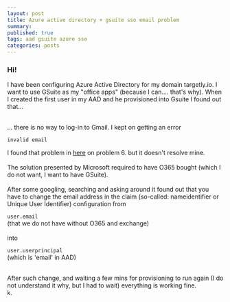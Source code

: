 ```yaml
---
layout: post
title: Azure active directory + gsuite sso email problem
summary:
published: true
tags: aad gsuite azure sso
categories: posts
---
```


### Hi!

I have been configuring Azure Active Directory for my domain targetly.io. I want to use GSuite as my "office apps" (because I can.... that's why). When I created the first user in my AAD and he provisioned into Gsuite I found out that...
<br>
<!--more-->
<br>
... there is no way to log-in to Gmail. I kept on getting an error

`invalid email`

I found that problem in [here](https://docs.microsoft.com/en-us/azure/active-directory/saas-apps/google-apps-tutorial#frequently-asked-questions) on problem 6. but it doesn't resolve mine.
<br>
<br>
The solution presented by Microsoft required to have O365 bought (which I do not want, I want to have GSuite).
<br>
<br>
After some googling, searching and asking around it found out that you have to change the email address in the claim (so-called: nameidentifier or Unique User Identifier) configuration from

`user.email`
<br>
(that we do not have without O365 and exchange)
<br><br>
into
<br>

`user.userprincipal`
<br>
(which is 'email' in AAD)
<br>
<br>

After such change, and waiting a few mins for provisioning to run again (I do not understand it why, but I had to wait) everything is working fine.
<br>
k.